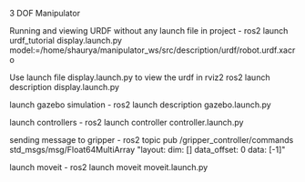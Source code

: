 3 DOF Manipulator

Running and viewing URDF without any launch file in project -
ros2 launch urdf_tutorial display.launch.py model:=/home/shaurya/manipulator_ws/src/description/urdf/robot.urdf.xacro

Use launch file display.launch.py to view the urdf in rviz2
ros2 launch description display.launch.py

launch gazebo simulation - 
ros2 launch description gazebo.launch.py

launch controllers - 
ros2 launch controller controller.launch.py

sending message to gripper - 
ros2 topic pub /gripper_controller/commands std_msgs/msg/Float64MultiArray "layout:
  dim: []
  data_offset: 0
data: [-1]"

launch moveit -
ros2 launch moveit moveit.launch.py